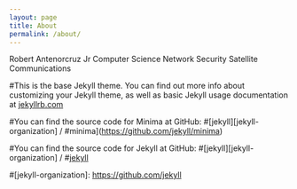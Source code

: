 ```yaml
---
layout: page
title: About
permalink: /about/
---
```



Robert Antenorcruz Jr
Computer Science
Network Security
Satellite Communications



#This is the base Jekyll theme. You can find out more info about customizing your Jekyll theme, as well as basic Jekyll usage documentation at [jekyllrb.com](https://jekyllrb.com/)

#You can find the source code for Minima at GitHub:
#[jekyll][jekyll-organization] /
#minima](https://github.com/jekyll/minima)

#You can find the source code for Jekyll at GitHub:
#[jekyll][jekyll-organization] /
#[jekyll](https://github.com/jekyll/jekyll)


#[jekyll-organization]: https://github.com/jekyll
